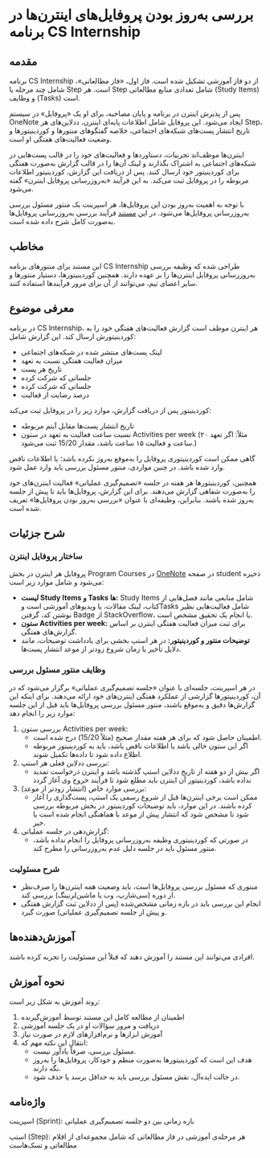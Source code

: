 # بررسی به‌روز بودن پروفایل‌های‌ اینترن‌ها در برنامه CS Internship


## مقدمه

برنامه CS Internship از دو فاز آموزشی تشکیل شده است. فاز اول، «فاز مطالعاتی»، شامل چند مرحله یا Step است. هر Step شامل تعدادی منابع مطالعاتی (Study Items) و وظایف (Tasks) است.

پس از پذیرش اینترن در برنامه و پایان مصاحبه، برای او یک «پروفایل» در سیستم OneNote ایجاد می‌شود. این پروفایل شامل اطلاعات پایه‌ای اینترن، ددلاین‌های هر Step، تاریخ انتشار پست‌های شبکه‌های اجتماعی، خلاصه گفتگوهای منتورها و کوردینیتورها و وضعیت فعالیت‌های هفتگی او است.

اینترن‌ها موظف‌اند تجربیات، دستاوردها و فعالیت‌های خود را در قالب پست‌هایی در شبکه‌های اجتماعی به اشتراک بگذارند و لینک آن‌ها را در قالب گزارش به‌صورت هفتگی برای کوردینیتور خود ارسال کنند. پس از دریافت این گزارش، کوردینیتور اطلاعات مربوطه را در پروفایل ثبت می‌کند. به این فرآیند «به‌روزرسانی پروفایل اینترن» گفته می‌شود.

با توجه به اهمیت به‌روز بودن این پروفایل‌ها، هر اسپرینت یک منتور مسئول بررسی به‌روزرسانی پروفایل‌ها می‌شود. در این [مستند](https://github.com/cs-internship/cs-internship-spec/blob/official/documentation/processes/documents/CSI%20-%20Process%20-%20Guide%20and%20Supervise%20Interns%20in%20Internship%20Process%20--farsi-ir.md) فرآیند بررسی به‌روزرسانی پروفایل‌ها به‌صورت کامل شرح داده شده است.

## مخاطب

این مستند برای منتورهای برنامه CS Internship طراحی شده که وظیفه بررسی به‌روزرسانی پروفایل اینترن‌ها را بر عهده دارند. همچنین کوردینیتورها، دستیار منتورها و سایر اعضای تیم، می‌توانند از آن برای مرور فرآیندها استفاده کنند.


## معرفی موضوع

در برنامه CS Internship، هر اینترن موظف است گزارش فعالیت‌های هفتگی خود را به کوردینیتورش ارسال کند. این گزارش شامل:
- لینک پست‌های منتشر شده در شبکه‌های اجتماعی
- میزان فعالیت هفتگی نسبت به تعهد
- تاریخ هر پست
- جلساتی که شرکت کرده
- جلساتی که شرکت کرده
- درصد رضایت از فعالیت

کوردینیتور پس از دریافت گزارش، موارد زیر را در پروفایل ثبت می‌کند:
- تاریخ انتشار پست‌ها مقابل آیتم مربوطه
- نسبت ساعت فعالیت به تعهد در ستون Activities per week
(مثلاً: اگر تعهد ۲۰ ساعت و فعالیت ۱۵ ساعت باشد، مقدار 15/20 ثبت می‌شود.)

گاهی ممکن است کوردینیتوری پروفایل را به‌موقع به‌روز نکرده باشد؛ یا اطلاعات ناقص وارد شده باشد. در چنین مواردی، منتور مسئول بررسی باید وارد عمل شود.

همچنین، کوردینیتورها هر هفته در جلسه «تصمیم‌گیری عملیاتی» فعالیت اینترن‌های خود را به‌صورت شفاهی گزارش می‌دهند. برای این گزارش، پروفایل‌ها باید تا پیش از جلسه به‌روز شده باشند. بنابراین، وظیفه‌ای با عنوان «بررسی به‌روز بودن پروفایل‌ها» تعریف شده است.

## شرح جزئیات

### ساختار پروفایل اینترن

پروفایل هر اینترن در بخش Program Courses در [OneNote](https:/onedrive.live.com/view.aspx?resid=A9B215A332F3E600%21392628&id=documents&wd=target%28Program%20Courses%29) در صفحه student ذخیره می‌شود و شامل موارد زیر است:
- **لیست Study Items و Tasks ها:** Study Items شامل منابعی مانند فصل‌هایی از کتاب، لینک مقالات، یا ویدیوهای آموزشی است وTasks شامل فعالیت‌هایی نظیر نوشتن کد، گرفتن Badge از StackOverflow، یا انجام یک تحقیق مشخص است.
- **ستون Activities per week:** برای ثبت میزان فعالیت هفتگی اینترن بر اساس گزارش‌های هفتگی.
- **توضیحات منتور و کوردینیتور:** در هر استپ بخشی برای یادداشت توضیحات، مانند دلایل تأخیر یا زمان شروع زودتر از موعد انتشار پست‌ها.

### وظایف منتور مسئول بررسی
  
در هر اسپرینت، جلسه‌ای با عنوان «جلسه تصمیم‌گیری عملیاتی» برگزار می‌شود که در آن، کوردینیتورها گزارشی از عملکرد هفتگی اینترن‌های خود ارائه می‌دهند. برای اینکه این گزارش‌ها دقیق و به‌موقع باشند، منتور مسئول بررسی پروفایل‌ها باید قبل از این جلسه موارد زیر را انجام دهد:
1. بررسی ستون Activities per week:
   - اطمینان حاصل شود که برای هر هفته مقدار صحیح (مثلاً 15/20) درج شده است.
   - اگر این ستون خالی باشد یا اطلاعات ناقص باشد، باید به کوردینیتور مربوطه اطلاع داده شود تا داده‌ها تکمیل شوند.
2. بررسی ددلاین فعلی هر استپ:
      - اگر بیش از دو هفته از تاریخ ددلاین استپ گذشته باشد و اینترن درخواست تمدید نداده باشد، کوردینیتور آن اینترن باید مطلع شود تا فرآیند خروج وی آغاز گردد
3. بررسی موارد خاص (انتشار زودتر از موعد):
   - ممکن است برخی اینترن‌ها قبل از شروع رسمی یک استپ، پست‌گذاری را آغاز کرده باشند. در این موارد، باید توضیحات کوردینیتور در بخش مربوطه بررسی شود تا مشخص شود که انتشار پیش از موعد با هماهنگی انجام شده است یا خیر.
4. گزارش‌دهی در جلسه عملیاتی:
   - در صورتی که کوردینیتوری وظیفه به‌روزرسانی پروفایل را انجام نداده باشد، منتور مسئول باید در جلسه دلیل عدم به‌روزرسانی را مطرح کند.

### شرح مسئولیت
- منتوری که مسئول بررسی پروفایل‌ها است، باید وضعیت همه اینترن‌ها را صرف‌نظر از دوره (سی‌شارپ، وب یا ماشین‌لرنینگ) بررسی کند.
- انجام این بررسی باید در بازه زمانی مشخص‌شده (پس از ددلاین ثبت گزارش هفتگی و پیش از جلسه تصمیم‌گیری عملیاتی) صورت گیرد.

## آموزش‌دهنده‌ها
 افرادی می‌توانند این مستند را آموزش دهند که قبلاً این مسئولیت را تجربه کرده باشند.

## نحوه‌ آموزش

روند آموزش به شکل زیر است:
1. اطمینان از مطالعه کامل این مستند توسط آموزش‌گیرنده
2. دریافت و مرور سؤالات او در یک جلسه آموزشی
3. آموزش ابزارها و نرم‌افزارهای لازم در صورت نیاز
4. انتقال این نکته مهم که:
   - مسئول بررسی، صرفاً یادآور نیست.
   - هدف این است که کوردینیتورها به‌صورت منظم و خودکار، پروفایل‌ها را به‌روز نگه دارند.
   - در حالت ایده‌آل، نقش مسئول بررسی باید به حداقل برسد یا حذف شود.

## واژه‌نامه

اسپرینت (Sprint): بازه زمانی بین دو جلسه تصمیم‌گیری عملیاتی

استپ (Step): هر مرحله‌ی آموزشی در فاز مطالعاتی که شامل مجموعه‌ای از اقلام مطالعاتی و تسک‌هاست

